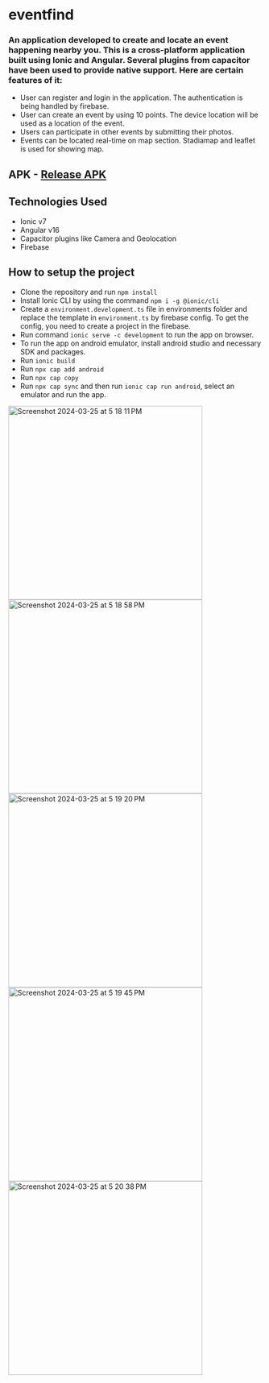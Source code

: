 # eventfind
### An application developed to create and locate an event happening nearby you. This is a cross-platform application built using Ionic and Angular. Several plugins from capacitor have been used to provide native support. Here are certain features of it:
* User can register and login in the application. The authentication is being handled by firebase.
* User can create an event by using 10 points. The device location will be used as a location of the event.
* Users can participate in other events by submitting their photos.
* Events can be located real-time on map section. Stadiamap and leaflet is used for showing map.

## APK - [Release APK](https://github.com/suyashpatil78/eventfind/releases/tag/v1.0)

## Technologies Used
* Ionic v7
* Angular v16
* Capacitor plugins like Camera and Geolocation
* Firebase

## How to setup the project
* Clone the repository and run `npm install`
* Install Ionic CLI by using the command `npm i -g @ionic/cli`
* Create a `environment.development.ts` file in environments folder and replace the template in `environment.ts` by firebase config. To get the config, you need to create a project in the firebase.
* Run command `ionic serve -c development` to run the app on browser.
* To run the app on android emulator, install android studio and necessary SDK and packages.
* Run `ionic build`
* Run `npx cap add android`
* Run `npx cap copy`
* Run `npx cap sync` and then run `ionic cap run android`, select an emulator and run the app.


<img width="385" alt="Screenshot 2024-03-25 at 5 18 11 PM" src="https://github.com/suyashpatil78/eventfind/assets/127177049/a646dd09-4082-4e6d-9718-93b2d39698a1">
<img width="385" alt="Screenshot 2024-03-25 at 5 18 58 PM" src="https://github.com/suyashpatil78/eventfind/assets/127177049/2a7d3593-c5bc-46e6-8cbf-f23c58421d2e">
<img width="385" alt="Screenshot 2024-03-25 at 5 19 20 PM" src="https://github.com/suyashpatil78/eventfind/assets/127177049/2e81197b-aec3-423a-8396-3c70c983961b">
<img width="385" alt="Screenshot 2024-03-25 at 5 19 45 PM" src="https://github.com/suyashpatil78/eventfind/assets/127177049/cb44e160-76d4-43d4-85aa-627575b06918">
<img width="385" alt="Screenshot 2024-03-25 at 5 20 38 PM" src="https://github.com/suyashpatil78/eventfind/assets/127177049/af091837-0a79-4ca4-80b6-daffefafd1e0">

